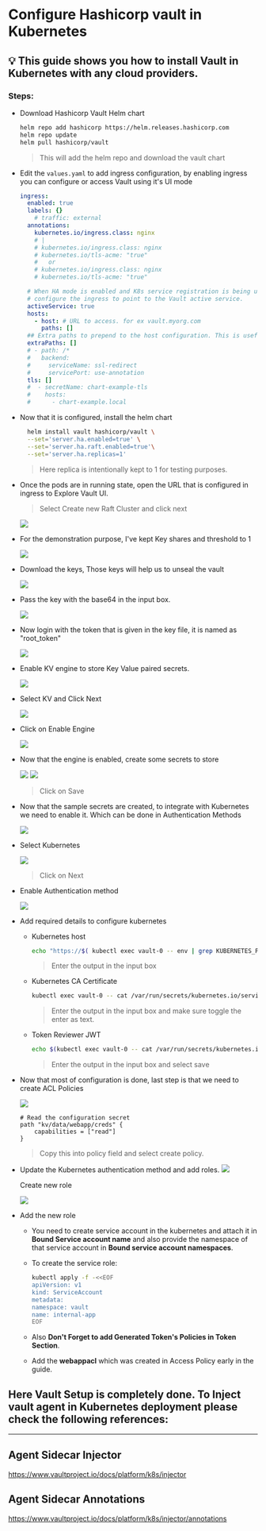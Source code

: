 # Configure Hashicorp vault in Kubernetes

## 💡 This guide shows you how to install Vault in Kubernetes with any cloud providers.

### Steps:

- Download Hashicorp Vault Helm chart
  
  ```bash
  helm repo add hashicorp https://helm.releases.hashicorp.com
  helm repo update
  helm pull hashicorp/vault
  ```
    > This will add the helm repo and download the vault chart 

- Edit the ```values.yaml``` to add ingress configuration, by enabling ingress you can configure or access Vault using it's UI mode
  
  ```yaml
  ingress:
    enabled: true
    labels: {}
      # traffic: external
    annotations:
      kubernetes.io/ingress.class: nginx
      # |
      # kubernetes.io/ingress.class: nginx
      # kubernetes.io/tls-acme: "true"
      #   or
      # kubernetes.io/ingress.class: nginx
      # kubernetes.io/tls-acme: "true"

    # When HA mode is enabled and K8s service registration is being used,
    # configure the ingress to point to the Vault active service.
    activeService: true
    hosts:
      - host: # URL to access. for ex vault.myorg.com
        paths: []
    ## Extra paths to prepend to the host configuration. This is useful when working with annotation based services.
    extraPaths: []
    # - path: /*
    #   backend:
    #     serviceName: ssl-redirect
    #     servicePort: use-annotation
    tls: []
    #  - secretName: chart-example-tls
    #    hosts:
    #      - chart-example.local
  ```

- Now that it is configured, install the helm chart
  
  ```bash
    helm install vault hashicorp/vault \
    --set='server.ha.enabled=true' \
    --set='server.ha.raft.enabled=true'\
    --set='server.ha.replicas=1'
  ```

    > Here replica is intentionally kept to 1 for testing purposes.

- Once the pods are in running state, open the URL that is configured in ingress to Explore Vault UI.

    > Select Create new Raft Cluster and click next


   <img src="./assets/vault01.png">


- For the demonstration purpose, I've kept Key shares and threshold to 1
  
  <img src="./assets/vault02.png">


- Download the keys, Those keys will help us to unseal the vault
  
  <img src="./assets/vault03.png">


- Pass the key with the base64 in the input box.
  
  <img src="./assets/vault04.png">


- Now login with the token that is given in the key file, it is named as "root_token"
  
  <img src="./assets/vault05.png">

- Enable KV engine to store Key Value paired secrets.
  
  <img src="./assets/vault06.png">

- Select KV and Click Next
  
  <img src="./assets/vault07.png">

- Click on Enable Engine
  
  <img src="./assets/vault08.png">

- Now that the engine is enabled, create some secrets to store
  
  <img src="./assets/vault09.png">

  <img src="./assets/vault10.png">

  > Click on Save

- Now that the sample secrets are created, to integrate with Kubernetes we need to enable it. Which can be done in Authentication Methods
  
  <img src="./assets/vault11.png">

- Select Kubernetes 
  
  <img src="./assets/vault12.png">
  
  > Click on Next

- Enable Authentication method
  
  <img src="./assets/vault13.png">

- Add required details to configure kubernetes
  - Kubernetes host

    ```bash
    echo "https://$( kubectl exec vault-0 -- env | grep KUBERNETES_PORT_443_TCP_ADDR| cut -f2 -d'='):443"    
    ```
    > Enter the output in the input box

  - Kubernetes CA Certificate 

    ```bash
    kubectl exec vault-0 -- cat /var/run/secrets/kubernetes.io/serviceaccount/ca.crt
    ``` 

    > Enter the output in the input box and make sure toggle the enter as text.

  - Token Reviewer JWT 

    ```bash
    echo $(kubectl exec vault-0 -- cat /var/run/secrets/kubernetes.io/serviceaccount/token)
    ```

    > Enter the output in the input box and select save

- Now that most of configuration is done, last step is that we need to create ACL Policies

  <img src="./assets/vault14.png">

    ```
   # Read the configuration secret
    path "kv/data/webapp/creds" {
        capabilities = ["read"]
    }
   ```

   > Copy this into policy field and select create policy.



- Update the Kubernetes authentication method and add roles.
    <img src="./assets/vault16.png"> 

    Create new role

    <img src="./assets/vault17.png">

- Add the new role
    - You need to create service account in the kubernetes and attach it in **Bound Service account name** and also provide the namespace of that service account in **Bound service account namespaces**. 

    - To create the service role:

        ```bash
        kubectl apply -f -<<EOF 
        apiVersion: v1
        kind: ServiceAccount
        metadata:
        namespace: vault
        name: internal-app
        EOF
        ```
    - Also **Don't Forget to add Generated Token's Policies in Token Section**.

    - Add the **webappacl**  which was created in Access Policy early in the guide.

## Here Vault Setup is completely done. To Inject vault agent in Kubernetes deployment please check the following references:
---

## Agent Sidecar Injector
https://www.vaultproject.io/docs/platform/k8s/injector

## Agent Sidecar Annotations
https://www.vaultproject.io/docs/platform/k8s/injector/annotations
